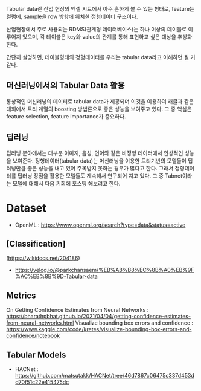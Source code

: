 Tabular data란 산업 현장의 엑셀 시트에서 아주 흔하게 볼 수 있는 형태로, feature는 컬럼에, sample을 row 방향에 위치한 정형데이터 구조이다.

산업현장에서 주로 사용되는 RDMS(관계형 데이터베이스)는 하나 이상의 데이블로 이루어져 있으며, 각 테이블은 key와 value의 관계를 통해 표현하고 싶은 대상을 추상화한다.

간단히 설명하면, 테이블형태의 정형데이터를 우리는 tabular data라고 이해하면 될 거 같다.

## 머신러닝에서의 Tabular Data 활용
통상적인 머신러닝의 데이터로 tabular data가 제공되며 이것을 이용하여 캐글과 같은 대회에서 트리 계열의 boosting 방법론으로 좋은 성능을 보여주고 있다.
그 중 핵심은 feature selection, feature importance가 중요하다.

## 딥러닝
딥러닝 분야에서는 대부분 이미지, 음성, 언어와 같은 비정형 데이터에서 인상적인 성능을 보여준다.
정형데이터(tabular data)는 머신러닝을 이용한 트리기반의 모델들이 딥러닝만큼 좋은 성능을 내고 있어 주목받지 못하는 경우가 많다고 한다.
그래서 정형데이터를 딥러닝 장점을 활용한 모델들도 계속해서 연구되어 지고 있다. 그 중 Tabnet이라는 모델에 대해서 다음 기회에 포스팅 해보려고 한다.

# Dataset
- OpenML : https://www.openml.org/search?type=data&status=active

## [Classification]
(https://wikidocs.net/204186)
- https://velog.io/@parkchansaem/%EB%A8%B8%EC%8B%A0%EB%9F%AC%EB%8B%9D-Tabular-data

## Metrics
On Getting Confidence Estimates from Neural Networks : https://bharathpbhat.github.io/2021/04/04/getting-confidence-estimates-from-neural-networks.html
Visualize bounding box errors and confidence : https://www.kaggle.com/code/kretes/visualize-bounding-box-errors-and-confidence/notebook

## Tabular Models
- HACNet :  https://github.com/matsutakk/HACNet/tree/46d7867c06475c337d453dd70f51c22e415475dc
